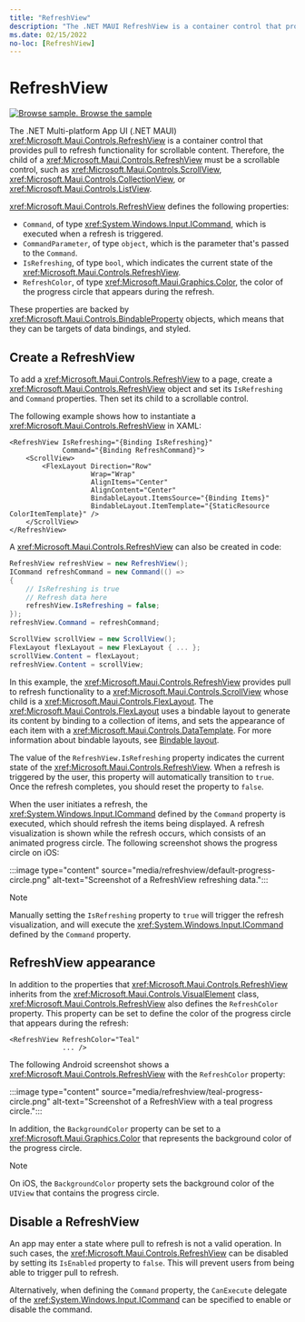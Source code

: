 ```yaml
---
title: "RefreshView"
description: "The .NET MAUI RefreshView is a container control that provides pull to refresh functionality for scrollable content."
ms.date: 02/15/2022
no-loc: [RefreshView]
---
```


# RefreshView

[![Browse sample.](~/media/code-sample.png) Browse the sample](/samples/dotnet/maui-samples/userinterface-refreshview)

The .NET Multi-platform App UI (.NET MAUI) <xref:Microsoft.Maui.Controls.RefreshView> is a container control that provides pull to refresh functionality for scrollable content. Therefore, the child of a <xref:Microsoft.Maui.Controls.RefreshView> must be a scrollable control, such as <xref:Microsoft.Maui.Controls.ScrollView>, <xref:Microsoft.Maui.Controls.CollectionView>, or <xref:Microsoft.Maui.Controls.ListView>.

<xref:Microsoft.Maui.Controls.RefreshView> defines the following properties:

- `Command`, of type <xref:System.Windows.Input.ICommand>, which is executed when a refresh is triggered.
- `CommandParameter`, of type `object`, which is the parameter that's passed to the `Command`.
- `IsRefreshing`, of type `bool`, which indicates the current state of the <xref:Microsoft.Maui.Controls.RefreshView>.
- `RefreshColor`, of type <xref:Microsoft.Maui.Graphics.Color>, the color of the progress circle that appears during the refresh.

These properties are backed by <xref:Microsoft.Maui.Controls.BindableProperty> objects, which means that they can be targets of data bindings, and styled.

<!-- > [!NOTE]
> On Windows, the pull direction of a <xref:Microsoft.Maui.Controls.RefreshView> can be set with a platform-specific. For more information, see [RefreshView pull direction on Windows](~/windows/platform-specifics/refreshview-pulldirection.md). -->

## Create a RefreshView

To add a <xref:Microsoft.Maui.Controls.RefreshView> to a page, create a <xref:Microsoft.Maui.Controls.RefreshView> object and set its `IsRefreshing` and `Command` properties. Then set its child to a scrollable control.

The following example shows how to instantiate a <xref:Microsoft.Maui.Controls.RefreshView> in XAML:

```xaml
<RefreshView IsRefreshing="{Binding IsRefreshing}"
             Command="{Binding RefreshCommand}">
    <ScrollView>
        <FlexLayout Direction="Row"
                    Wrap="Wrap"
                    AlignItems="Center"
                    AlignContent="Center"
                    BindableLayout.ItemsSource="{Binding Items}"
                    BindableLayout.ItemTemplate="{StaticResource ColorItemTemplate}" />
    </ScrollView>
</RefreshView>
```

A <xref:Microsoft.Maui.Controls.RefreshView> can also be created in code:

```csharp
RefreshView refreshView = new RefreshView();
ICommand refreshCommand = new Command(() =>
{
    // IsRefreshing is true
    // Refresh data here
    refreshView.IsRefreshing = false;
});
refreshView.Command = refreshCommand;

ScrollView scrollView = new ScrollView();
FlexLayout flexLayout = new FlexLayout { ... };
scrollView.Content = flexLayout;
refreshView.Content = scrollView;
```

In this example, the <xref:Microsoft.Maui.Controls.RefreshView> provides pull to refresh functionality to a <xref:Microsoft.Maui.Controls.ScrollView> whose child is a <xref:Microsoft.Maui.Controls.FlexLayout>. The <xref:Microsoft.Maui.Controls.FlexLayout> uses a bindable layout to generate its content by binding to a collection of items, and sets the appearance of each item with a <xref:Microsoft.Maui.Controls.DataTemplate>. For more information about bindable layouts, see [Bindable layout](~/user-interface/layouts/bindablelayout.md).

The value of the `RefreshView.IsRefreshing` property indicates the current state of the <xref:Microsoft.Maui.Controls.RefreshView>. When a refresh is triggered by the user, this property will automatically transition to `true`. Once the refresh completes, you should reset the property to `false`.

When the user initiates a refresh, the <xref:System.Windows.Input.ICommand> defined by the `Command` property is executed, which should refresh the items being displayed. A refresh visualization is shown while the refresh occurs, which consists of an animated progress circle. The following screenshot shows the progress circle on iOS:

:::image type="content" source="media/refreshview/default-progress-circle.png" alt-text="Screenshot of a RefreshView refreshing data.":::

> [!NOTE]
> Manually setting the `IsRefreshing` property to `true` will trigger the refresh visualization, and will execute the <xref:System.Windows.Input.ICommand> defined by the `Command` property.

## RefreshView appearance

In addition to the properties that <xref:Microsoft.Maui.Controls.RefreshView> inherits from the <xref:Microsoft.Maui.Controls.VisualElement> class, <xref:Microsoft.Maui.Controls.RefreshView> also defines the `RefreshColor` property. This property can be set to define the color of the progress circle that appears during the refresh:

```xaml
<RefreshView RefreshColor="Teal"
             ... />
```

The following Android screenshot shows a <xref:Microsoft.Maui.Controls.RefreshView> with the `RefreshColor` property:

:::image type="content" source="media/refreshview/teal-progress-circle.png" alt-text="Screenshot of a RefreshView with a teal progress circle.":::

In addition, the `BackgroundColor` property can be set to a <xref:Microsoft.Maui.Graphics.Color> that represents the background color of the progress circle.

> [!NOTE]
> On iOS, the `BackgroundColor` property sets the background color of the `UIView` that contains the progress circle.

## Disable a RefreshView

An app may enter a state where pull to refresh is not a valid operation. In such cases, the <xref:Microsoft.Maui.Controls.RefreshView> can be disabled by setting its `IsEnabled` property to `false`. This will prevent users from being able to trigger pull to refresh.

Alternatively, when defining the `Command` property, the `CanExecute` delegate of the <xref:System.Windows.Input.ICommand> can be specified to enable or disable the command.
